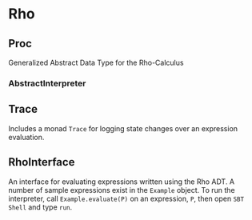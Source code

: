 # Rho

## Proc

Generalized Abstract Data Type for the Rho-Calculus

### AbstractInterpreter

## Trace
Includes a monad `Trace` for logging state changes over an expression evaluation.

## RhoInterface
An interface for evaluating expressions written using the Rho ADT. A number of sample expressions exist in the `Example` object. To run the interpreter, call `Example.evaluate(P)` on an expression, `P`, then open `SBT Shell` and type `run`.

